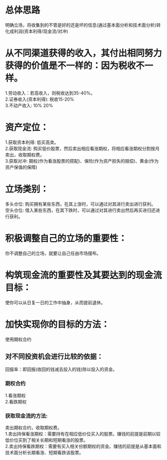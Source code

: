 # 总体思路
  明确立场，将收集到的不管是好的还是坏的信息(通过基本面分析和技术面分析)转化成利润(资本利得/现金流/对冲)
# 从不同渠道获得的收入，其付出相同努力获得的价值是不一样的：因为税收不一样。
  1.劳动收入：若高收入，则税收达到35-40%。         
  2.证券收入(资本利得): 税收15-20%          
  3.不动产收入: 10% 20%          

# 资产定位：
  1.获取资本利得: 低买高卖。          
  2.获取现金流: 购买低价股票，然后卖出相应看涨期权，将相应看涨期权分割按月卖出，收取期权费。        
  3.获取对冲: 期权(作为看涨股票的搭配)、保险(作为资产损失的赔偿)、黄金(作为资产保值的保障)           

# 立场类别：
  多头仓位: 购买拥有某些东西，在其上涨时，可以通过对其进行卖出进行获利。        
  空头仓位: 借入某些东西，在其下跌时，可以通过对其进行卖出然后再买进归还进行获利。           

# 积极调整自己的立场的重要性：
  你不调整自己的立场，就要让自己任由市场摆布。            

# 构筑现金流的重要性及其要达到的现金流目标：
  使你可以从日复一日的工作中抽身，从而提前退休。            

# 加快实现你的目标的方法：
  使用期权合约        

## 对不同投资机会进行比较的依据：
  回报率：即回报(收回的钱减去投入的钱)除以投入的资金。            
 
### 期权合约
  1.看涨期权           
  2.看跌期权         

### 获取现金流的方法: 
  卖出期权合约，收取期权费。        
  1.卖出持保看涨期权：需要持有在相应低价位买入的股票。赚钱的前提是前期以较低价位买到了相关长期和短期看涨的股票。        
  2.卖出持保看跌期权：需要有买入相关份额期权的资金。赚钱的前提是从基本面和技术面分析长期看涨、短期看跌该股票。     






